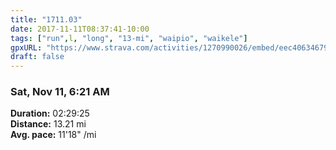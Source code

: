 ```yaml
---
title: "1711.03"
date: 2017-11-11T08:37:41-10:00
tags: ["run",l, "long", "13-mi", "waipio", "waikele"]
gpxURL: "https://www.strava.com/activities/1270990026/embed/eec40634679f4f1369feca932d84f8905981f707"
draft: false
---
```


### Sat, Nov 11, 6:21 AM

**Duration:** 02:29:25  
**Distance:** 13.21 mi  
**Avg. pace:** 11'18" /mi
